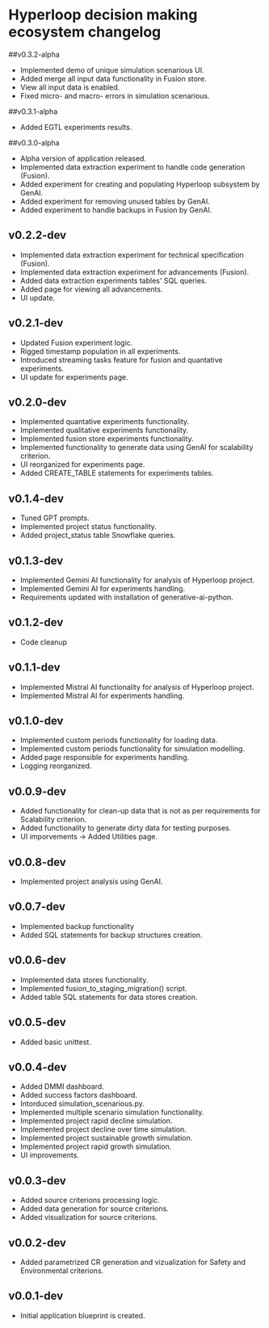 # Hyperloop decision making ecosystem changelog

##v0.3.2-alpha

- Implemented demo of unique simulation scenarious UI.
- Added merge all input data functionality in Fusion store.
- View all input data is enabled.
- Fixed micro- and macro- errors in simulation scenarious.

##v0.3.1-alpha

- Added EGTL experiments results.

##v0.3.0-alpha

- Alpha version of application released.
- Implemented data extraction experiment to handle code generation (Fusion).
- Added experiment for creating and populating Hyperloop subsystem by GenAI.
- Added experiment for removing unused tables by GenAI.
- Added experiment to handle backups in Fusion by GenAI.

## v0.2.2-dev

- Implemented data extraction experiment for technical specification (Fusion).
- Implemented data extraction experiment for advancements (Fusion).
- Added data extraction experiments tables' SQL queries.
- Added page for viewing all advancements.
- UI update.

## v0.2.1-dev

- Updated Fusion experiment logic.
- Rigged timestamp population in all experiments.
- Introduced streaming tasks feature for fusion and quantative experiments.
- UI update for experiments page.

## v0.2.0-dev

- Implemented quantative experiments functionality.
- Implemented qualitative experiments functionality.
- Implemented fusion store experiments functionality.
- Implemented functionality to generate data using GenAI for scalability criterion.
- UI reorganized for experiments page.
- Added CREATE_TABLE statements for experiments tables.

## v0.1.4-dev

- Tuned GPT prompts.
- Implemented project status functionality.
- Added project_status table Snowflake queries.

## v0.1.3-dev

- Implemented Gemini AI functionality for analysis of Hyperloop project.
- Implemented Gemini AI for experiments handling.
- Requirements updated with installation of generative-ai-python.

## v0.1.2-dev

- Code cleanup

## v0.1.1-dev

- Implemented Mistral AI functionality for analysis of Hyperloop project.
- Implemented Mistral AI for experiments handling.

## v0.1.0-dev

- Implemented custom periods functionality for loading data.
- Implemented custom periods functionality for simulation modelling.
- Added page responsible for experiments handling.
- Logging reorganized.

## v0.0.9-dev

- Added functionality for clean-up data that is not as per requirements for Scalability criterion.
- Added functionality to generate dirty data for testing purposes.
- UI imporvements -> Added Utilities page.

## v0.0.8-dev

- Implemented project analysis using GenAI.

## v0.0.7-dev

- Implemented backup functionality
- Added SQL statements for backup structures creation.

## v0.0.6-dev

- Implemented data stores functionality.
- Implemented fusion_to_staging_migration() script.
- Added table SQL statements for data stores creation.

## v0.0.5-dev

- Added basic unittest.

## v0.0.4-dev

- Added DMMI dashboard.
- Added success factors dashboard.
- Intorduced simulation_scenarious.py.
- Implemented multiple scenario simulation functionality.
- Implemented project rapid decline simulation.
- Implemented project decline over time simulation.
- Implemented project sustainable growth simulation.
- Implemented project rapid growth simulation.
- UI improvements.

## v0.0.3-dev

- Added source criterions processing logic.
- Added data generation for source criterions.
- Added visualization for source criterions.

## v0.0.2-dev

- Added parametrized CR generation and vizualization for Safety and Environmental criterions.

## v0.0.1-dev

- Initial application blueprint is created.